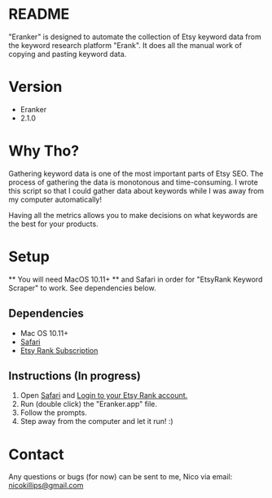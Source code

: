 # README #
"Eranker" is designed to automate the collection of Etsy keyword data from the keyword research platform "Erank". It does all the manual work of copying and pasting keyword data.

# Version #
* Eranker
* 2.1.0

# Why Tho? #
Gathering keyword data is one of the most important parts of Etsy SEO. The process of gathering the data is monotonous and time-consuming. I wrote this script so that I could gather data about keywords while I was away from my computer automatically!

Having all the metrics allows you to make decisions on what keywords are the best for your products.

# Setup #
** You will need MacOS 10.11+ ** and Safari in order for "EtsyRank Keyword Scraper" to work. See dependencies below.

## Dependencies ##
* Mac OS 10.11+
* [Safari](https://support.apple.com/en_GB/downloads/safari)
* [Etsy Rank Subscription](https://etsyrank.com/)

## Instructions (In progress) ##
1. Open [Safari](https://support.apple.com/en_GB/downloads/safari) and [Login to your Etsy Rank account.](https://etsyrank.com/)
2. Run (double click) the "Eranker.app" file.
3. Follow the prompts.
4. Step away from the computer and let it run! :)

# Contact #
Any questions or bugs (for now) can be sent to me, Nico via email: nicokillips@gmail.com
